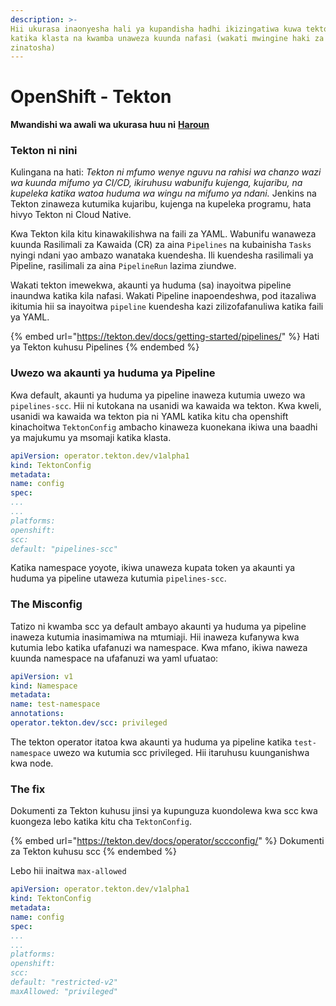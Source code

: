 ```yaml
---
description: >-
Hii ukurasa inaonyesha hali ya kupandisha hadhi ikizingatiwa kuwa tekton imewekwa
katika klasta na kwamba unaweza kuunda nafasi (wakati mwingine haki za kuhariri
zinatosha)
---
```


# OpenShift - Tekton

**Mwandishi wa awali wa ukurasa huu ni** [**Haroun**](https://www.linkedin.com/in/haroun-al-mounayar-571830211)

### Tekton ni nini

Kulingana na hati: _Tekton ni mfumo wenye nguvu na rahisi wa chanzo wazi wa kuunda mifumo ya CI/CD, ikiruhusu wabunifu kujenga, kujaribu, na kupeleka katika watoa huduma wa wingu na mifumo ya ndani._ Jenkins na Tekton zinaweza kutumika kujaribu, kujenga na kupeleka programu, hata hivyo Tekton ni Cloud Native.&#x20;

Kwa Tekton kila kitu kinawakilishwa na faili za YAML. Wabunifu wanaweza kuunda Rasilimali za Kawaida (CR) za aina `Pipelines` na kubainisha `Tasks` nyingi ndani yao ambazo wanataka kuendesha. Ili kuendesha rasilimali ya Pipeline, rasilimali za aina `PipelineRun` lazima ziundwe.

Wakati tekton imewekwa, akaunti ya huduma (sa) inayoitwa pipeline inaundwa katika kila nafasi. Wakati Pipeline inapoendeshwa, pod itazaliwa ikitumia hii sa inayoitwa `pipeline` kuendesha kazi zilizofafanuliwa katika faili ya YAML.

{% embed url="https://tekton.dev/docs/getting-started/pipelines/" %}
Hati ya Tekton kuhusu Pipelines
{% endembed %}

### Uwezo wa akaunti ya huduma ya Pipeline

Kwa default, akaunti ya huduma ya pipeline inaweza kutumia uwezo wa `pipelines-scc`. Hii ni kutokana na usanidi wa kawaida wa tekton. Kwa kweli, usanidi wa kawaida wa tekton pia ni YAML katika kitu cha openshift kinachoitwa `TektonConfig` ambacho kinaweza kuonekana ikiwa una baadhi ya majukumu ya msomaji katika klasta.
```yaml
apiVersion: operator.tekton.dev/v1alpha1
kind: TektonConfig
metadata:
name: config
spec:
...
...
platforms:
openshift:
scc:
default: "pipelines-scc"
```
Katika namespace yoyote, ikiwa unaweza kupata token ya akaunti ya huduma ya pipeline utaweza kutumia `pipelines-scc`.

### The Misconfig

Tatizo ni kwamba scc ya default ambayo akaunti ya huduma ya pipeline inaweza kutumia inasimamiwa na mtumiaji. Hii inaweza kufanywa kwa kutumia lebo katika ufafanuzi wa namespace. Kwa mfano, ikiwa naweza kuunda namespace na ufafanuzi wa yaml ufuatao:
```yaml
apiVersion: v1
kind: Namespace
metadata:
name: test-namespace
annotations:
operator.tekton.dev/scc: privileged
```
The tekton operator itatoa kwa akaunti ya huduma ya pipeline katika `test-namespace` uwezo wa kutumia scc privileged. Hii itaruhusu kuunganishwa kwa node.

### The fix

Dokumenti za Tekton kuhusu jinsi ya kupunguza kuondolewa kwa scc kwa kuongeza lebo katika kitu cha `TektonConfig`.

{% embed url="https://tekton.dev/docs/operator/sccconfig/" %}
Dokumenti za Tekton kuhusu scc
{% endembed %}

Lebo hii inaitwa `max-allowed`&#x20;
```yaml
apiVersion: operator.tekton.dev/v1alpha1
kind: TektonConfig
metadata:
name: config
spec:
...
...
platforms:
openshift:
scc:
default: "restricted-v2"
maxAllowed: "privileged"
```

